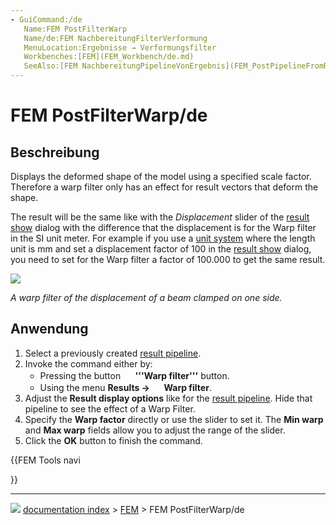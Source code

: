 ```yaml
---
- GuiCommand:/de
   Name:FEM PostFilterWarp
   Name/de:FEM NachbereitungFilterVerformung
   MenuLocation:Ergebnisse → Verformungsfilter
   Workbenches:[FEM](FEM_Workbench/de.md)
   SeeAlso:[FEM NachbereitungPipelineVonErgebnis](FEM_PostPipelineFromResult/de.md), [FEM Tutorium](FEM_tutorial/de.md)
---
```


# FEM PostFilterWarp/de

## Beschreibung

Displays the deformed shape of the model using a specified scale factor. Therefore a warp filter only has an effect for result vectors that deform the shape.

The result will be the same like with the *Displacement* slider of the [result show](FEM_ResultShow.md) dialog with the difference that the displacement is for the Warp filter in the SI unit meter. For example if you use a [unit system](Preferences_Editor#Units.md) where the length unit is mm and set a displacement factor of 100 in the [result show](FEM_ResultShow.md) dialog, you need to set for the Warp filter a factor of 100.000 to get the same result.

![](images/FEM_Warp-Filter-Example.gif )

*A warp filter of the displacement of a beam clamped on one side.*

## Anwendung

1.  Select a previously created [result pipeline](FEM_PostPipelineFromResult.md).
2.  Invoke the command either by:
    -   Pressing the button **<img src="images/FEM_PostFilterWarp.svg" width=16px> '''Warp filter'''** button.
    -   Using the menu **Results → <img src="images/FEM_PostFilterWarp.svg" width=16px> Warp filter**.
3.  Adjust the **Result display options** like for the [result pipeline](FEM_PostPipelineFromResult.md). Hide that pipeline to see the effect of a Warp Filter.
4.  Specify the **Warp factor** directly or use the slider to set it. The **Min warp** and **Max warp** fields allow you to adjust the range of the slider.
5.  Click the **OK** button to finish the command.





{{FEM Tools navi

}}



---
![](images/Button_right.svg) [documentation index](../README.md) > [FEM](Category_FEM.md) > FEM PostFilterWarp/de
